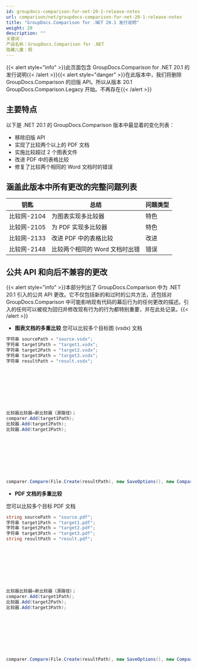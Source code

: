 ```yaml
---
id: groupdocs-comparison-for-net-20-1-release-notes
url: comparison/net/groupdocs-comparison-for-net-20-1-release-notes
title: "GroupDocs.Comparison for .NET 20.1 发行说明"
weight: 20
description: ""
关键词：
产品名称：GroupDocs.Comparison for .NET
隐藏儿童：假
---
```

{{< alert style="info" >}}此页面包含 GroupDocs.Comparison for .NET 20.1 的发行说明{{< /alert >}}{{< alert style="danger" >}}在此版本中，我们将删除 GroupDocs.Comparison 的旧版 API。所以从版本 20.1 GroupDocs.Comparison.Legacy 开始。不再存在{{< /alert >}}

## 主要特点

以下是 .NET 20.1 的 GroupDocs.Comparison 版本中最显着的变化列表：

* 移除旧版 API
* 实现了比较两个以上的 PDF 文档
* 实施比较超过 2 个图表文件
* 改进 PDF 中的表格比较
* 修复了比较两个相同的 Word 文档时的错误

## 涵盖此版本中所有更改的完整问题列表

|钥匙 |总结 |问题类型 |
| --- | --- | --- |
|比较网-2104 |为图表实现多比较器 |特色 |
|比较网-2105 |为 PDF 实现多比较器 |特色 |
|比较网-2133 |改进 PDF 中的表格比较 |改进 |
|比较网-2148 |比较两个相同的 Word 文档时出错 |错误 |

## 公共 API 和向后不兼容的更改

{{< alert style="info" >}}本部分列出了 GroupDocs.Comparison 中为 .NET 20.1 引入的公共 API 更改。它不仅包括新的和过时的公共方法，还包括对 GroupDocs.Comparison 中可能影响现有代码的幕后行为的任何更改的描述。引入的任何可以被视为回归并修改现有行为的行为都特别重要，并在此处记录。{{< /alert >}}

* **图表文档的多重比较**
您可以比较多个目标图 (vsdx) 文档
    




```csharp
字符串 sourcePath = "source.vsdx";
字符串 target1Path = "target1.vsdx";
字符串 target2Path = "target2.vsdx";
字符串 target3Path = "target3.vsdx";
字符串 resultPath = "result.vsdx";
     








比较器比较器=新比较器（源路径）；
comparer.Add(target1Path);
比较器.Add(target2Path);
比较器.Add(target3Path);
     








comparer.Compare(File.Create(resultPath), new SaveOptions(), new CompareOptions());
```
    




* **PDF 文档的多重比较**
    




您可以比较多个目标 PDF 文档
    




```csharp
string sourcePath = "source.pdf";
字符串 target1Path = "target1.pdf";
字符串 target2Path = "target2.pdf";
字符串 target3Path = "target3.pdf";
string resultPath = "result.pdf";
     








比较器比较器=新比较器（源路径）；
comparer.Add(target1Path);
比较器.Add(target2Path);
比较器.Add(target3Path);
     








comparer.Compare(File.Create(resultPath), new SaveOptions(), new CompareOptions());
```


